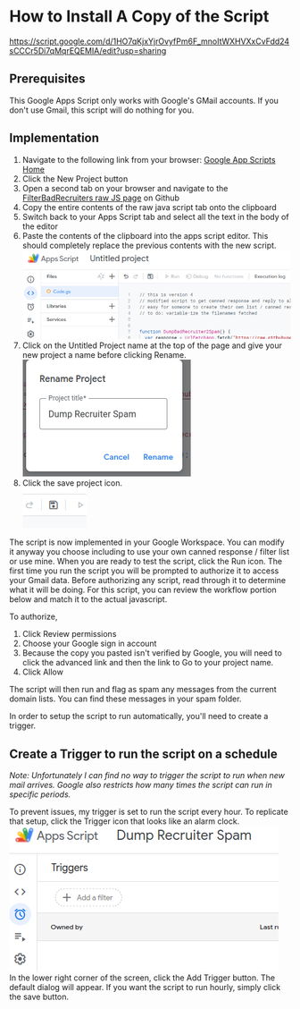 # How to Install A Copy of the Script

https://script.google.com/d/1HO7qKjxYjrOvyfPm6F_mnoItWXHVXxCvFdd24sCCCr5Di7qMqrEQEMIA/edit?usp=sharing
## Prerequisites
This Google Apps Script only works with Google's GMail accounts.  If you don't use Gmail, this script will do nothing for you.

## Implementation

1. Navigate to the following link from your browser:  [Google App Scripts Home](https://script.google.com/home)  
2. Click the New Project button  
3. Open a second tab on your browser and navigate to the [FilterBadRecruiters raw JS page](https://raw.githubusercontent.com/lcreed/FilterBadRecruiters/main/FilterBadRecruiters.js) on Github  
4. Copy the entire contents of the raw java script tab onto the clipboard 
5. Switch back to your Apps Script tab and select all the text in the body of the editor
6. Paste the contents of the clipboard into the apps script editor. This should completely replace the previous contents with the new script.  
![Example!](./media/newPaste.png)  
7. Click on the Untitled Project name at the top of the page and give your new project a name before clicking Rename.  
![Example!](./media/renameProject.png) 
8. Click the save project icon.   
![Example!](./media/saveProject.png)  

The script is now implemented in your Google Workspace.  You can modify it anyway you choose including to use your own canned response / filter list or use mine.  When you are ready to test the script, click the Run icon.  The first time you run the script you will be prompted to authorize it to access your Gmail data.  Before authorizing any script, read through it to determine what it will be doing.  For this script, you can review the workflow portion below and match it to the actual javascript.

To authorize,
1. Click Review permissions
2. Choose your Google sign in account
3. Because the copy you pasted isn't verified by Google, you will need to click the advanced link and then the link to Go to your project name.
4. Click Allow

The script will then run and flag as spam any messages from the current domain lists.  You can find these messages in your spam folder.

In order to setup the script to run automatically, you'll need to create a trigger.  

## Create a Trigger to run the script on a schedule

*Note:  Unfortunately I can find no way to trigger the script to run when new mail arrives.  Google also restricts how many times the script can run in specific periods.*  

To prevent issues, my trigger is set to run the script every hour.  To replicate that setup, click the Trigger icon that looks like an alarm clock.  
![Trigger Icon](./media/triggerIcon.png)  
In the lower right corner of the screen, click the Add Trigger button.  The default dialog will appear.  If you want the script to run hourly, simply click the save button.


